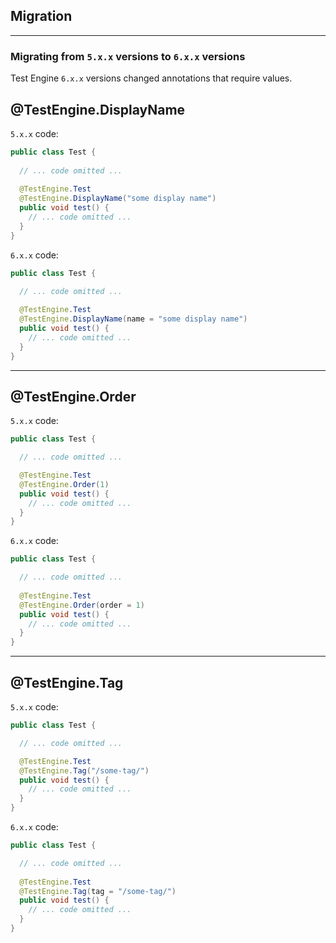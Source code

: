 ## Migration

---

### Migrating from `5.x.x` versions to `6.x.x` versions

Test Engine `6.x.x` versions changed annotations that require values.

## @TestEngine.DisplayName

`5.x.x` code:

```java
public class Test {
    
  // ... code omitted ...
  
  @TestEngine.Test
  @TestEngine.DisplayName("some display name")
  public void test() {
    // ... code omitted ...
  }
}
```

`6.x.x` code:

```java
public class Test {
    
  // ... code omitted ...

  @TestEngine.Test
  @TestEngine.DisplayName(name = "some display name")
  public void test() {
    // ... code omitted ...
  }
}
```

---

## @TestEngine.Order

`5.x.x` code:

```java
public class Test {

  // ... code omitted ...

  @TestEngine.Test
  @TestEngine.Order(1)
  public void test() {
    // ... code omitted ...
  }
}
```

`6.x.x` code:

```java
public class Test {

  // ... code omitted ...
  
  @TestEngine.Test
  @TestEngine.Order(order = 1)
  public void test() {
    // ... code omitted ...
  }
}
```

---

## @TestEngine.Tag

`5.x.x` code:

```java
public class Test {

  // ... code omitted ...

  @TestEngine.Test
  @TestEngine.Tag("/some-tag/")
  public void test() {
    // ... code omitted ...
  }
}
```

`6.x.x` code:

```java
public class Test {

  // ... code omitted ...
  
  @TestEngine.Test
  @TestEngine.Tag(tag = "/some-tag/")
  public void test() {
    // ... code omitted ...
  }
}
```
